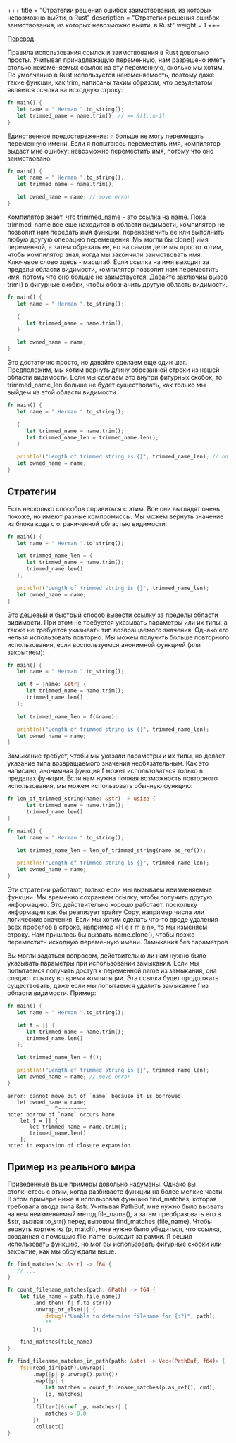 +++
title = "Стратегии решения ошибок заимствования, из которых невозможно выйти, в Rust"
description = "Стратегии решения ошибок заимствования, из которых невозможно выйти, в Rust"
weight = 1
+++

[Перевод](https://hermanradtke.com/2015/06/09/strategies-for-solving-cannot-move-out-of-borrowing-errors-in-rust.html)

Правила использования ссылок и заимствования в Rust довольно просты. Учитывая принадлежащую переменную, нам разрешено иметь столько неизменяемых ссылок на эту переменную, сколько мы хотим. По умолчанию в Rust используется неизменяемость, поэтому даже такие функции, как trim, написаны таким образом, что результатом является ссылка на исходную строку: 

```rust
fn main() {
   let name = " Herman ".to_string();
   let trimmed_name = name.trim(); // == &[1..n-1]
}
```

Единственное предостережение: я больше не могу перемещать переменную имени. Если я попытаюсь переместить имя, компилятор выдаст мне ошибку: невозможно переместить имя, потому что оно заимствовано. 

```rust
fn main() {
   let name = " Herman ".to_string();
   let trimmed_name = name.trim();

   let owned_name = name; // move error
}
```

Компилятор знает, что trimmed_name - это ссылка на name. Пока trimmed_name все еще находится в области видимости, компилятор не позволит нам передать имя функции, переназначить ее или выполнить любую другую операцию перемещения. Мы могли бы clone() имя переменной, а затем обрезать ее, но на самом деле мы просто хотим, чтобы компилятор знал, когда мы закончили заимствовать имя. Ключевое слово здесь - масштаб. Если ссылка на имя выходит за пределы области видимости, компилятор позволит нам переместить имя, потому что оно больше не заимствуется. Давайте заключим вызов trim() в фигурные скобки, чтобы обозначить другую область видимости. 

```rust
fn main() {
   let name = " Herman ".to_string();

   {
      let trimmed_name = name.trim();
   }

   let owned_name = name;
}
```

Это достаточно просто, но давайте сделаем еще один шаг. Предположим, мы хотим вернуть длину обрезанной строки из нашей области видимости. Если мы сделаем это внутри фигурных скобок, то trimmed_name_len больше не будет существовать, как только мы выйдем из этой области видимости. 

```rust
fn main() {
   let name = " Herman ".to_string();

   {
      let trimmed_name = name.trim();
      let trimmed_name_len = trimmed_name.len();
   }

   println!("Length of trimmed string is {}", trimmed_name_len); // no such variable error
   let owned_name = name;
}
```

## Стратегии

Есть несколько способов справиться с этим. Все они выглядят очень похоже, но имеют разные компромиссы. Мы можем вернуть значение из блока кода с ограниченной областью видимости: 

```rust
fn main() {
   let name = " Herman ".to_string();

   let trimmed_name_len = {
      let trimmed_name = name.trim();
      trimmed_name.len()
   };

   println!("Length of trimmed string is {}", trimmed_name_len);
   let owned_name = name;
}
```

Это дешевый и быстрый способ вывести ссылку за пределы области видимости. При этом не требуется указывать параметры или их типы, а также не требуется указывать тип возвращаемого значения. Однако его нельзя использовать повторно. Мы можем получить больше повторного использования, если воспользуемся анонимной функцией (или закрытием): 

```rust
fn main() {
   let name = " Herman ".to_string();

   let f = |name: &str| {
      let trimmed_name = name.trim();
      trimmed_name.len()
   };

   let trimmed_name_len = f(&name);

   println!("Length of trimmed string is {}", trimmed_name_len);
   let owned_name = name;
}
```

Замыкание требует, чтобы мы указали параметры и их типы, но делает указание типа возвращаемого значения необязательным. Как это написано, анонимная функция f может использоваться только в пределах функции. Если нам нужна полная возможность повторного использования, мы можем использовать обычную функцию: 

```rust
fn len_of_trimmed_string(name: &str) -> usize {
      let trimmed_name = name.trim();
      trimmed_name.len()
}

fn main() {
   let name = " Herman ".to_string();

   let trimmed_name_len = len_of_trimmed_string(name.as_ref());

   println!("Length of trimmed string is {}", trimmed_name_len);
   let owned_name = name;
}
```

Эти стратегии работают, только если мы вызываем неизменяемые функции. Мы временно сохраняем ссылку, чтобы получить другую информацию. Это действительно хорошо работает, поскольку информация как бы реализует трэйту Copy, например числа или логические значения. Если мы хотим сделать что-то вроде удаления всех пробелов в строке, например «H e r m a n», то мы изменяем строку. Нам пришлось бы вызвать name.clone(), чтобы позже переместить исходную переменную имени.
Замыкания без параметров

Вы могли задаться вопросом, действительно ли нам нужно было указывать параметры при использовании замыкания. Если мы попытаемся получить доступ к переменной name из замыкания, она создаст ссылку во время компиляции. Эта ссылка будет продолжать существовать, даже если мы попытаемся удалить замыкание f из области видимости. Пример: 

```rust
fn main() {
   let name = " Herman ".to_string();

   let f = || {
      let trimmed_name = name.trim();
      trimmed_name.len()
   };

   let trimmed_name_len = f();

   println!("Length of trimmed string is {}", trimmed_name_len);
   let owned_name = name; // move error
}
```
```
error: cannot move out of `name` because it is borrowed
   let owned_name = name;
               ^~~~~~~~~~
note: borrow of `name` occurs here
    let f = || {
       let trimmed_name = name.trim();
       trimmed_name.len()
    };
note: in expansion of closure expansion
```

## Пример из реального мира

Приведенные выше примеры довольно надуманы. Однако вы столкнетесь с этим, когда разбиваете функции на более мелкие части. В этом примере ниже я использовал функцию find_matches, которая требовала ввода типа &str. Учитывая PathBuf, мне нужно было вызвать на нем неизменяемый метод file_name(), а затем преобразовать его в &str, вызвав to_str() перед вызовом find_matches (file_name). Чтобы вернуть кортеж из (p, match), мне нужно было убедиться, что ссылка, созданная с помощью file_name, выходит за рамки. Я решил использовать функцию, но мог бы использовать фигурные скобки или закрытие, как мы обсуждали выше. 

```rust
fn find_matches(s: &str) -> f64 {
   // ...
}

fn count_filename_matches(path: &Path) -> f64 {
    let file_name = path.file_name()
        .and_then(|f| f.to_str())
        .unwrap_or_else(|| {
            debug!("Unable to determine filename for {:?}", path);
            ""
        });

    find_matches(file_name)
}

fn find_filename_matches_in_path(path: &str) -> Vec<(PathBuf, f64)> {
    fs::read_dir(path).unwrap()
        .map(|p| p.unwrap().path())
        .map(|p| {
            let matches = count_filename_matches(p.as_ref(), cmd);
            (p, matches)
        })
        .filter(|&(ref _p, matches)| {
            matches > 0.0
        })
        .collect()
}

```